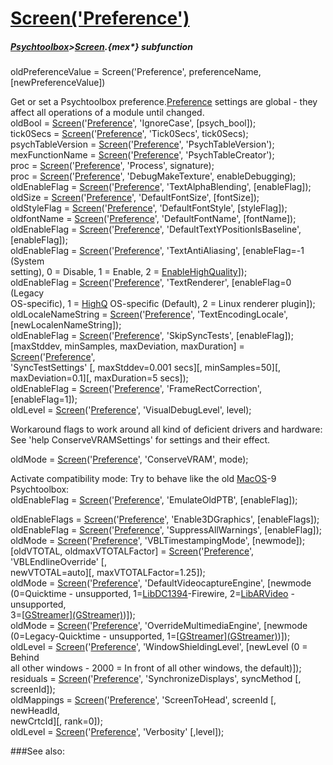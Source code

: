 # [Screen('Preference')](Screen-Preference) 
##### [Psychtoolbox](Psychtoolbox)>[Screen](Screen).{mex*} subfunction

oldPreferenceValue = Screen('Preference', preferenceName, [newPreferenceValue])

Get or set a Psychtoolbox preference.[Preference](Preference) settings are global - they  
affect all operations of a module until changed.  
oldBool = [Screen](Screen)('[Preference](Preference)', 'IgnoreCase', [psych\_bool]);  
tick0Secs = [Screen](Screen)('[Preference](Preference)', 'Tick0Secs', tick0Secs);  
psychTableVersion = [Screen](Screen)('[Preference](Preference)', 'PsychTableVersion');  
mexFunctionName = [Screen](Screen)('[Preference](Preference)', 'PsychTableCreator');  
proc = [Screen](Screen)('[Preference](Preference)', 'Process', signature);  
proc = [Screen](Screen)('[Preference](Preference)', 'DebugMakeTexture', enableDebugging);  
oldEnableFlag = [Screen](Screen)('[Preference](Preference)', 'TextAlphaBlending', [enableFlag]);  
oldSize = [Screen](Screen)('[Preference](Preference)', 'DefaultFontSize', [fontSize]);  
oldStyleFlag = [Screen](Screen)('[Preference](Preference)', 'DefaultFontStyle', [styleFlag]);  
oldfontName = [Screen](Screen)('[Preference](Preference)', 'DefaultFontName', [fontName]);  
oldEnableFlag = [Screen](Screen)('[Preference](Preference)', 'DefaultTextYPositionIsBaseline',  
[enableFlag]);  
oldEnableFlag = [Screen](Screen)('[Preference](Preference)', 'TextAntiAliasing', [enableFlag=-1 (System  
setting), 0 = Disable, 1 = Enable, 2 = [EnableHighQuality](EnableHighQuality)]);  
oldEnableFlag = [Screen](Screen)('[Preference](Preference)', 'TextRenderer', [enableFlag=0 (Legacy  
OS-specific), 1 = [HighQ](HighQ) OS-specific (Default), 2 = Linux renderer plugin]);  
oldLocaleNameString = [Screen](Screen)('[Preference](Preference)', 'TextEncodingLocale',  
[newLocalenNameString]);  
oldEnableFlag = [Screen](Screen)('[Preference](Preference)', 'SkipSyncTests', [enableFlag]);  
[maxStddev, minSamples, maxDeviation, maxDuration] = [Screen](Screen)('[Preference](Preference)',  
'SyncTestSettings' [, maxStddev=0.001 secs][, minSamples=50][,  
maxDeviation=0.1][, maxDuration=5 secs]);  
oldEnableFlag = [Screen](Screen)('[Preference](Preference)', 'FrameRectCorrection', [enableFlag=1]);  
oldLevel = [Screen](Screen)('[Preference](Preference)', 'VisualDebugLevel', level);  
  
Workaround flags to work around all kind of deficient drivers and hardware:  
See 'help ConserveVRAMSettings' for settings and their effect.  
  
oldMode = [Screen](Screen)('[Preference](Preference)', 'ConserveVRAM', mode);  
  
Activate compatibility mode: Try to behave like the old [MacOS](MacOS)-9 Psychtoolbox:  
oldEnableFlag = [Screen](Screen)('[Preference](Preference)', 'EmulateOldPTB', [enableFlag]);  
  
oldEnableFlags = [Screen](Screen)('[Preference](Preference)', 'Enable3DGraphics', [enableFlags]);  
oldEnableFlag = [Screen](Screen)('[Preference](Preference)', 'SuppressAllWarnings', [enableFlag]);  
oldMode = [Screen](Screen)('[Preference](Preference)', 'VBLTimestampingMode', [newmode]);  
[oldVTOTAL, oldmaxVTOTALFactor] = [Screen](Screen)('[Preference](Preference)', 'VBLEndlineOverride' [,  
newVTOTAL=auto][, maxVTOTALFactor=1.25]);  
oldMode = [Screen](Screen)('[Preference](Preference)', 'DefaultVideocaptureEngine', [newmode  
(0=Quicktime - unsupported, 1=[LibDC1394](LibDC1394)-Firewire, 2=[LibARVideo](LibARVideo) - unsupported,  
3=[[GStreamer](GStreamer)][(GStreamer)]((GStreamer)))]);  
oldMode = [Screen](Screen)('[Preference](Preference)', 'OverrideMultimediaEngine', [newmode  
(0=Legacy-Quicktime - unsupported, 1=[[GStreamer](GStreamer)][(GStreamer)]((GStreamer)))]);  
oldLevel = [Screen](Screen)('[Preference](Preference)', 'WindowShieldingLevel', [newLevel (0 = Behind  
all other windows - 2000 = In front of all other windows, the default)]);  
residuals = [Screen](Screen)('[Preference](Preference)', 'SynchronizeDisplays', syncMethod [,  
screenId]);  
oldMappings = [Screen](Screen)('[Preference](Preference)', 'ScreenToHead', screenId [, newHeadId,  
newCrtcId][, rank=0]);  
oldLevel = [Screen](Screen)('[Preference](Preference)', 'Verbosity' [,level]);  


###See also:

